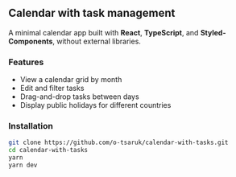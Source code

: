 ## Calendar with task management

A minimal calendar app built with **React**, **TypeScript**, and **Styled-Components**, without external libraries.

### Features

- View a calendar grid by month
- Edit and filter tasks
- Drag-and-drop tasks between days
- Display public holidays for different countries

### Installation

```bash
git clone https://github.com/o-tsaruk/calendar-with-tasks.git
cd calendar-with-tasks
yarn
yarn dev
